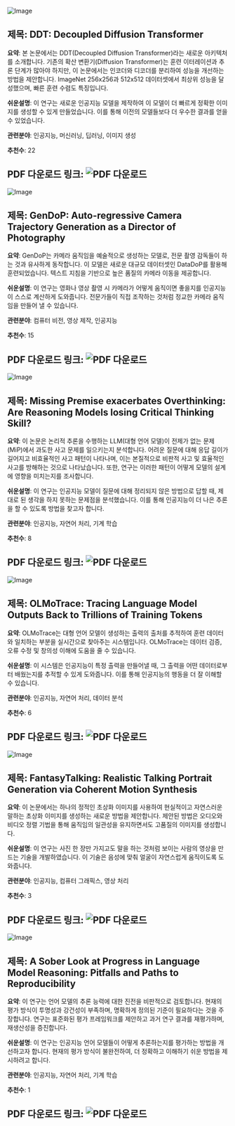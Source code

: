 ![Image](https://cdn-thumbnails.huggingface.co/social-thumbnails/papers/2504.05741.png)
## 제목: DDT: Decoupled Diffusion Transformer

**요약**: 본 논문에서는 DDT(Decoupled Diffusion Transformer)라는 새로운 아키텍처를 소개합니다. 기존의 확산 변환기(Diffusion Transformer)는 훈련 이터레이션과 추론 단계가 많아야 하지만, 이 논문에서는 인코더와 디코더를 분리하여 성능을 개선하는 방법을 제안합니다. ImageNet 256x256과 512x512 데이터셋에서 최상위 성능을 달성했으며, 빠른 훈련 수렴도 특징입니다. 

**쉬운설명**: 이 연구는 새로운 인공지능 모델을 제작하여 이 모델이 더 빠르게 정확한 이미지를 생성할 수 있게 만들었습니다. 이를 통해 이전의 모델들보다 더 우수한 결과를 얻을 수 있었습니다.

**관련분야**: 인공지능, 머신러닝, 딥러닝, 이미지 생성

**추천수**: 22

**PDF 다운로드 링크**: ![PDF 다운로드](https://arxiv.org/pdf/2504.05741)
---

![Image](https://cdn-avatars.huggingface.co/v1/production/uploads/64de20c5808492ba6e65d124/58IX_TI5vJw73qS1knw56.jpeg)
## 제목: GenDoP: Auto-regressive Camera Trajectory Generation as a Director of Photography

**요약**: GenDoP는 카메라 움직임을 예술적으로 생성하는 모델로, 전문 촬영 감독들이 하는 것과 유사하게 동작합니다. 이 모델은 새로운 대규모 데이터셋인 DataDoP를 활용해 훈련되었습니다. 텍스트 지침을 기반으로 높은 품질의 카메라 이동을 제공합니다.

**쉬운설명**: 이 연구는 영화나 영상 촬영 시 카메라가 어떻게 움직이면 좋을지를 인공지능이 스스로 계산하게 도와줍니다. 전문가들이 직접 조작하는 것처럼 정교한 카메라 움직임을 만들어 낼 수 있습니다.

**관련분야**: 컴퓨터 비전, 영상 제작, 인공지능

**추천수**: 15

**PDF 다운로드 링크**: ![PDF 다운로드](https://arxiv.org/pdf/2504.07083)
---

![Image](https://cdn-thumbnails.huggingface.co/social-thumbnails/papers/2504.06514.png)
## 제목: Missing Premise exacerbates Overthinking: Are Reasoning Models losing Critical Thinking Skill?

**요약**: 이 논문은 논리적 추론을 수행하는 LLM(대형 언어 모델)이 전제가 없는 문제(MiP)에서 과도한 사고 문제를 일으키는지 분석합니다. 어려운 질문에 대해 응답 길이가 길어지고 비효율적인 사고 패턴이 나타나며, 이는 본질적으로 비판적 사고 및 효율적인 사고를 방해하는 것으로 나타났습니다. 또한, 연구는 이러한 패턴이 어떻게 모델의 설계에 영향을 미치는지를 조사합니다.

**쉬운설명**: 이 연구는 인공지능 모델이 질문에 대해 정리되지 않은 방법으로 답할 때, 제대로 된 생각을 하지 못하는 문제점을 분석했습니다. 이를 통해 인공지능이 더 나은 추론을 할 수 있도록 방법을 찾고자 합니다.

**관련분야**: 인공지능, 자연어 처리, 기계 학습

**추천수**: 8

**PDF 다운로드 링크**: ![PDF 다운로드](https://arxiv.org/pdf/2504.06514)
---

![Image](https://cdn-thumbnails.huggingface.co/social-thumbnails/papers/2504.07096.png)
## 제목: OLMoTrace: Tracing Language Model Outputs Back to Trillions of Training Tokens

**요약**: OLMoTrace는 대형 언어 모델이 생성하는 출력의 출처를 추적하여 훈련 데이터와 일치하는 부분을 실시간으로 찾아주는 시스템입니다. OLMoTrace는 데이터 검증, 오류 수정 및 창의성 이해에 도움을 줄 수 있습니다.

**쉬운설명**: 이 시스템은 인공지능이 특정 출력을 만들어낼 때, 그 출력을 어떤 데이터로부터 배웠는지를 추적할 수 있게 도와줍니다. 이를 통해 인공지능의 행동을 더 잘 이해할 수 있습니다.

**관련분야**: 인공지능, 자연어 처리, 데이터 분석

**추천수**: 6

**PDF 다운로드 링크**: ![PDF 다운로드](https://arxiv.org/pdf/2504.07096)
---

![Image](https://cdn-thumbnails.huggingface.co/social-thumbnails/papers/2504.04842.png)
## 제목: FantasyTalking: Realistic Talking Portrait Generation via Coherent Motion Synthesis

**요약**: 이 논문에서는 하나의 정적인 초상화 이미지를 사용하여 현실적이고 자연스러운 말하는 초상화 이미지를 생성하는 새로운 방법을 제안합니다. 제안된 방법은 오디오와 비디오 정렬 기법을 통해 움직임의 일관성을 유지하면서도 고품질의 이미지를 생성합니다.

**쉬운설명**: 이 연구는 사진 한 장만 가지고도 말을 하는 것처럼 보이는 사람의 영상을 만드는 기술을 개발하였습니다. 이 기술은 음성에 맞춰 얼굴이 자연스럽게 움직이도록 도와줍니다.

**관련분야**: 인공지능, 컴퓨터 그래픽스, 영상 처리

**추천수**: 3

**PDF 다운로드 링크**: ![PDF 다운로드](https://arxiv.org/pdf/2504.04842)
---

![Image](https://cdn-thumbnails.huggingface.co/social-thumbnails/papers/2504.07086.png)
## 제목: A Sober Look at Progress in Language Model Reasoning: Pitfalls and Paths to Reproducibility

**요약**: 이 연구는 언어 모델의 추론 능력에 대한 진전을 비판적으로 검토합니다. 현재의 평가 방식이 투명성과 강건성이 부족하며, 명확하게 정의된 기준이 필요하다는 것을 주장합니다. 연구는 표준화된 평가 프레임워크를 제안하고 과거 연구 결과를 재평가하며, 재생산성을 증진합니다.

**쉬운설명**: 이 연구는 인공지능 언어 모델들이 어떻게 추론하는지를 평가하는 방법을 개선하고자 합니다. 현재의 평가 방식이 불완전하여, 더 정확하고 이해하기 쉬운 방법을 제시하려고 합니다.

**관련분야**: 인공지능, 자연어 처리, 기계 학습

**추천수**: 1

**PDF 다운로드 링크**: ![PDF 다운로드](https://arxiv.org/pdf/2504.07086)
---